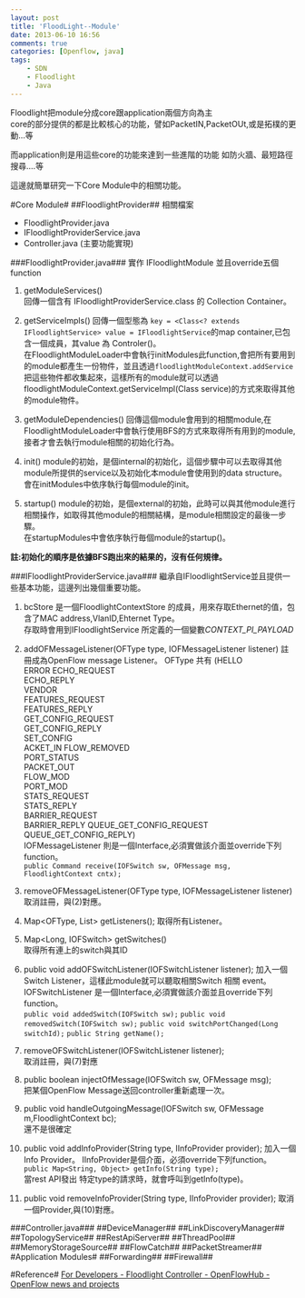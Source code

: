 ```yaml
---
layout: post
title: 'FloodLight--Module'
date: 2013-06-10 16:56
comments: true
categories: [Openflow, java]
tags:
	- SDN
	- Floodlight
	- Java
---
```


Floodlight把module分成core跟application兩個方向為主  
core的部分提供的都是比較核心的功能，譬如PacketIN,PacketOUt,或是拓樸的更動...等   

而application則是用這些core的功能來達到一些進階的功能
如防火牆、最短路徑搜尋....等

這邊就簡單研究一下Core Module中的相關功能。

<!--more-->
#Core Module#
##FloodlightProvider##
相關檔案   

- FloodlightProvider.java  
- IFloodlightProviderService.java  
- Controller.java   (主要功能實現)

###FloodlightProvider.java###
實作 IFloodlightModule
並且override五個function

1. getModuleServices()  
	回傳一個含有	IFloodlightProviderService.class 的 Collection Container。  

2. getServiceImpls()
	回傳一個型態為 `key = <Class<? extends IFloodlightService> value = IFloodlightService`的map container,已包含一個成員，其value 為 Controler()。  
	在FloodlightModuleLoader中會執行initModules此function,會把所有要用到的module都產生一份物件，並且透過`floodlightModuleContext.addService`把這些物件都收集起來，這樣所有的module就可以透過floodlightModuleContext.getServiceImpl(Class<T> service)的方式來取得其他的module物件。
     
3. getModuleDependencies()
	回傳這個module會用到的相關module,在FloodlightModuleLoader中會執行使用BFS的方式來取得所有用到的module,接者才會去執行module相關的初始化行為。
   
4. init()
	module的初始，是個internal的初始化，這個步驟中可以去取得其他module所提供的service以及初始化本module會使用到的data structure。  
	會在initModules中依序執行每個module的init。
  
5. startup()
	module的初始，是個external的初始，此時可以與其他module進行相關操作，如取得其他module的相關結構，是module相關設定的最後一步驟。  
	在startupModules中會依序執行毎個module的startup()。
    

**註:初始化的順序是依據BFS跑出來的結果的，沒有任何規律。**

###IFloodlightProviderService.java###
繼承自IFloodlightService並且提供一些基本功能，這邊列出幾個重要功能。

1. bcStore 是一個FloodlightContextStore<Ethernet> 的成員，用來存取Ethernet的值，包含了MAC address,VlanID,Ehternet Type。   
存取時會用到IFloodlightService 所定義的一個變數*CONTEXT_PI_PAYLOAD*

2. addOFMessageListener(OFType type, IOFMessageListener listener)
註冊成為OpenFlow message Listener。
OFType 共有
(HELLO   
ERROR
ECHO_REQUEST  
ECHO_REPLY  
VENDOR  
FEATURES_REQUEST  
FEATURES_REPLY  
GET_CONFIG_REQUEST  
GET_CONFIG_REPLY  
SET_CONFIG  
ACKET_IN    FLOW_REMOVED  
PORT_STATUS  
PACKET_OUT  
FLOW_MOD  
PORT_MOD  
STATS_REQUEST   
STATS_REPLY  
BARRIER_REQUEST  
BARRIER_REPLY
QUEUE_GET_CONFIG_REQUEST  
QUEUE_GET_CONFIG_REPLY)  
IOFMessageListener 則是一個Interface,必須實做該介面並override下列function。  
`public Command receive(IOFSwitch sw, OFMessage msg, FloodlightContext cntx);`

3. removeOFMessageListener(OFType type, IOFMessageListener listener)
取消註冊，與(2)對應。	

4. Map<OFType, List<IOFMessageListener>> getListeners();
取得所有Listener。

5. Map<Long, IOFSwitch> getSwitches()	
取得所有連上的switch與其ID

6. public void addOFSwitchListener(IOFSwitchListener listener);
加入一個Switch Listener，這樣此module就可以聽取相關Switch 相關 event。  
IOFSwitchListener 是一個Interface,必須實做該介面並且override下列function。  
`public void addedSwitch(IOFSwitch sw);`
`public void removedSwitch(IOFSwitch sw);`
`public void switchPortChanged(Long switchId);`
`public String getName();`

7. removeOFSwitchListener(IOFSwitchListener listener);  
取消註冊，與(7)對應

8. public boolean injectOfMessage(IOFSwitch sw, OFMessage msg);  
把某個OpenFlow Message送回controller重新處理一次。

9. public void handleOutgoingMessage(IOFSwitch sw, OFMessage m,FloodlightContext bc);  
還不是很確定

10. public void addInfoProvider(String type, IInfoProvider provider);
加入一個Info Provider。
IInfoProvider是個介面，必須override下列function。
`public Map<String, Object> getInfo(String type);`  
當rest API發出 特定type的請求時，就會呼叫到getInfo(type)。

11. public void removeInfoProvider(String type, IInfoProvider provider);
取消一個Provider,與(10)對應。


###Controller.java###
##DeviceManager##
##LinkDiscoveryManager##
##TopologyService##
##RestApiServer##
##ThreadPool##
##MemoryStorageSource##
##FlowCatch##
##PacketStreamer##
#Application Modules#
##Forwarding##
##Firewall##

#Reference#
[For Developers - Floodlight Controller - OpenFlowHub - OpenFlow news and projects](http://docs.projectfloodlight.org/display/floodlightcontroller/For+Developers)
